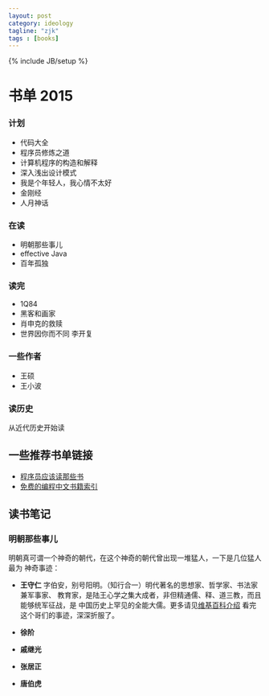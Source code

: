 ```yaml
---
layout: post
category: ideology
tagline: "zjk"
tags : [books]
---
```

{% include JB/setup %}
# 书单 2015

### 计划
- 代码大全
- 程序员修炼之道
- 计算机程序的构造和解释
- 深入浅出设计模式
- 我是个年轻人，我心情不太好
- 金刚经
- 人月神话

### 在读
- 明朝那些事儿
- effective Java
- 百年孤独

### 读完
- 1Q84
- 黑客和画家
- 肖申克的救赎
- 世界因你而不同 李开复

### 一些作者
- 王硕
- 王小波

### 读历史
从近代历史开始读

## 一些推荐书单链接
- [程序员应该读那些书](http://justjavac.com/other/2012/05/15/qualified-programmer-should-read-what-books.html)
- [免费的编程中文书籍索引](http://siberiawolf.com/free_programming/index.html)

## 读书笔记

### 明朝那些事儿

明朝真可谓一个神奇的朝代，在这个神奇的朝代曾出现一堆猛人，一下是几位猛人最为
神奇事迹：

- **王守仁** 字伯安，别号阳明。（知行合一）明代著名的思想家、哲学家、书法家兼军事家、
教育家，是陆王心学之集大成者，非但精通儒、释、道三教，而且能够统军征战，是
中国历史上罕见的全能大儒。更多请见[维基百科介绍](http://zh.wikipedia.org/wiki/%E7%8E%8B%E5%AE%88%E4%BB%81)
看完这个哥们的事迹，深深折服了。

- **徐阶**

- **戚继光**

- **张居正**

- **唐伯虎**
